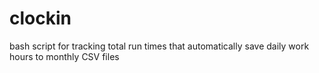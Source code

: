 # clockin
bash script for tracking total run times that automatically save daily work hours to monthly CSV files
